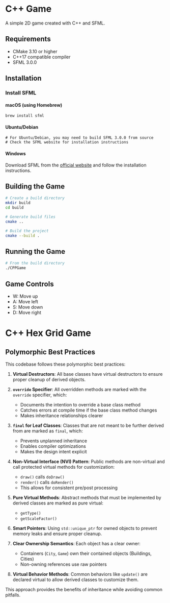 # C++ Game

A simple 2D game created with C++ and SFML.

## Requirements

- CMake 3.10 or higher
- C++17 compatible compiler
- SFML 3.0.0

## Installation

### Install SFML

#### macOS (using Homebrew)
```
brew install sfml
```

#### Ubuntu/Debian
```
# For Ubuntu/Debian, you may need to build SFML 3.0.0 from source
# Check the SFML website for installation instructions
```

#### Windows
Download SFML from the [official website](https://www.sfml-dev.org/download.php) and follow the installation instructions.

## Building the Game

```bash
# Create a build directory
mkdir build
cd build

# Generate build files
cmake ..

# Build the project
cmake --build .
```

## Running the Game

```bash
# From the build directory
./CPPGame
```

## Game Controls

- W: Move up
- A: Move left
- S: Move down
- D: Move right

# C++ Hex Grid Game

## Polymorphic Best Practices

This codebase follows these polymorphic best practices:

1. **Virtual Destructors**: All base classes have virtual destructors to ensure proper cleanup of derived objects.

2. **`override` Specifier**: All overridden methods are marked with the `override` specifier, which:
   - Documents the intention to override a base class method
   - Catches errors at compile time if the base class method changes
   - Makes inheritance relationships clearer

3. **`final` for Leaf Classes**: Classes that are not meant to be further derived from are marked as `final`, which:
   - Prevents unplanned inheritance
   - Enables compiler optimizations
   - Makes the design intent explicit

4. **Non-Virtual Interface (NVI) Pattern**: Public methods are non-virtual and call protected virtual methods for customization:
   - `draw()` calls `doDraw()`
   - `render()` calls `doRender()`
   - This allows for consistent pre/post processing

5. **Pure Virtual Methods**: Abstract methods that must be implemented by derived classes are marked as pure virtual:
   - `getType()`
   - `getScaleFactor()`

6. **Smart Pointers**: Using `std::unique_ptr` for owned objects to prevent memory leaks and ensure proper cleanup.

7. **Clear Ownership Semantics**: Each object has a clear owner:
   - Containers (`City`, `Game`) own their contained objects (Buildings, Cities)
   - Non-owning references use raw pointers

8. **Virtual Behavior Methods**: Common behaviors like `update()` are declared virtual to allow derived classes to customize them.

This approach provides the benefits of inheritance while avoiding common pitfalls. 